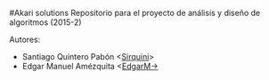 #Akari solutions
Repositorio para el proyecto de análisis y diseño de algoritmos (2015-2)

Autores:
- Santiago Quintero Pabón <[Sirquini](https://github.com/Sirquini)>
- Edgar Manuel Amézquita <[EdgarM-](https://github.com/EdgarM-)>
